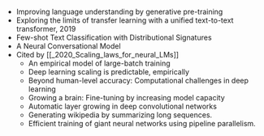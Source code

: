 - Improving language understanding by generative pre-training
- Exploring the limits of transfer learning with a unified text-to-text transformer, 2019
- Few-shot Text Classification with Distributional Signatures
- A Neural Conversational Model
- Cited by [[_2020_Scaling_laws_for_neural_LMs]]
	- An empirical model of large-batch training
	- Deep learning scaling is predictable, empirically
	- Beyond human-level accuracy: Computational challenges in deep learning
	- Growing a brain: Fine-tuning by increasing model capacity
	- Automatic layer growing in deep convolutional networks
	- Generating wikipedia by summarizing long sequences.
	- Efficient training of giant neural networks using pipeline parallelism.